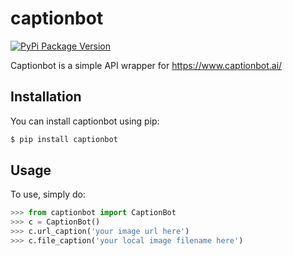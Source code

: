 # captionbot

[![PyPi Package Version](https://img.shields.io/pypi/v/captionbot.svg)](https://pypi.python.org/pypi/captionbot)

Captionbot is a simple API wrapper for https://www.captionbot.ai/

## Installation

You can install captionbot using pip:
```bash
$ pip install captionbot
```
## Usage

To use, simply do:
    
```python
>>> from captionbot import CaptionBot
>>> c = CaptionBot()
>>> c.url_caption('your image url here')
>>> c.file_caption('your local image filename here')
```
